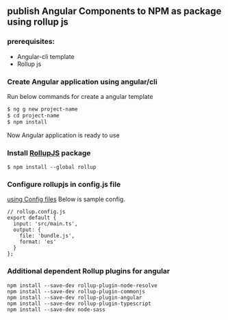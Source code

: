 ## publish Angular Components to NPM as package using rollup js

### prerequisites:
- Angular-cli template
-  Rollup js


### Create Angular application using angular/cli

Run below commands for create a angular template
```sh
$ ng g new project-name
$ cd project-name
$ npm install
```
Now Angular application is ready to use
### Install [RollupJS](https://rollupjs.org/guide/en) package

```
$ npm install --global rollup
```

### Configure rollupjs in config.js file
[using Config files](https://rollupjs.org/guide/en#using-config-files)
Below is sample config.
```
// rollup.config.js
export default {
  input: 'src/main.ts',
  output: {
    file: 'bundle.js',
    format: 'es'
  }
};
```

### Additional dependent Rollup plugins for angular
```
npm install --save-dev rollup-plugin-node-resolve
npm install --save-dev rollup-plugin-commonjs
npm install --save-dev rollup-plugin-angular
npm install --save-dev rollup-plugin-typescript
npm install --save-dev node-sass
```


